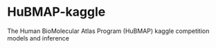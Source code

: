 # HuBMAP-kaggle
The Human BioMolecular Atlas Program (HuBMAP) kaggle competition models and inference
